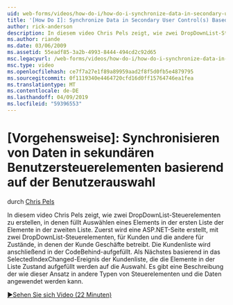 ```yaml
---
uid: web-forms/videos/how-do-i/how-do-i-synchronize-data-in-secondary-user-controls-based-upon-user-selections
title: '[How Do I]: Synchronize Data in Secondary User Control(s) Based Upon User Selections | Microsoft Docs'
author: rick-anderson
description: In diesem video Chris Pels zeigt, wie zwei DropDownList-Steuerelementen zu erstellen, in denen füllt Auswählen eines Elements in der ersten Liste der Elemente in der zweiten Liste. Erste...
ms.author: riande
ms.date: 03/06/2009
ms.assetid: 55eadf85-3a2b-4993-8444-494cd2c92d65
msc.legacyurl: /web-forms/videos/how-do-i/how-do-i-synchronize-data-in-secondary-user-controls-based-upon-user-selections
msc.type: video
ms.openlocfilehash: ce7f7a27e1f89a89959aad2f8f5d0fb5e4879795
ms.sourcegitcommit: 0f1119340e4464720cfd16d0ff15764746ea1fea
ms.translationtype: MT
ms.contentlocale: de-DE
ms.lasthandoff: 04/09/2019
ms.locfileid: "59396553"
---
```

# <a name="how-do-i-synchronize-data-in-secondary-user-controls-based-upon-user-selections"></a>[Vorgehensweise]: Synchronisieren von Daten in sekundären Benutzersteuerelementen basierend auf der Benutzerauswahl

durch [Chris Pels](https://twitter.com/chrispels)

In diesem video Chris Pels zeigt, wie zwei DropDownList-Steuerelementen zu erstellen, in denen füllt Auswählen eines Elements in der ersten Liste der Elemente in der zweiten Liste. Zuerst wird eine ASP.NET-Seite erstellt, mit zwei DropDownList-Steuerelementen, für Kunden und die andere für Zustände, in denen der Kunde Geschäfte betreibt. Die Kundenliste wird anschließend in der CodeBehind-aufgefüllt. Als Nächstes basierend in das SelectedIndexChanged-Ereignis der Kundenliste, die die Elemente in der Liste Zustand aufgefüllt werden auf die Auswahl. Es gibt eine Beschreibung der wie dieser Ansatz in andere Typen von Steuerelementen und die Daten angewendet werden kann.

[&#9654;Sehen Sie sich Video (22 Minuten)](https://channel9.msdn.com/Blogs/ASP-NET-Site-Videos/how-do-i-synchronize-data-in-secondary-user-controls-based-upon-user-selections)
